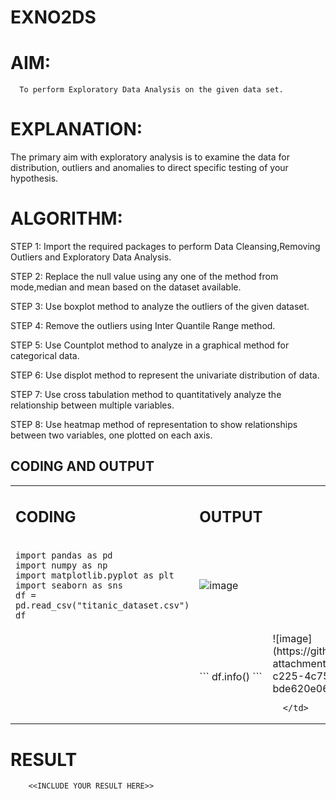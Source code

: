 # EXNO2DS
# AIM:
      To perform Exploratory Data Analysis on the given data set.
      
# EXPLANATION:
  The primary aim with exploratory analysis is to examine the data for distribution, outliers and anomalies to direct specific testing of your hypothesis.
  
# ALGORITHM:
STEP 1: Import the required packages to perform Data Cleansing,Removing Outliers and Exploratory Data Analysis.

STEP 2: Replace the null value using any one of the method from mode,median and mean based on the dataset available.

STEP 3: Use boxplot method to analyze the outliers of the given dataset.

STEP 4: Remove the outliers using Inter Quantile Range method.

STEP 5: Use Countplot method to analyze in a graphical method for categorical data.

STEP 6: Use displot method to represent the univariate distribution of data.

STEP 7: Use cross tabulation method to quantitatively analyze the relationship between multiple variables.

STEP 8: Use heatmap method of representation to show relationships between two variables, one plotted on each axis.

## CODING AND OUTPUT
<table>
  <tr>
    <td width=50%>


  ## CODING

  </td>
  <td>
              
## OUTPUT

</td>
</tr>

<tr>
    <td width=50%>


```
import pandas as pd
import numpy as np
import matplotlib.pyplot as plt
import seaborn as sns
df = pd.read_csv("titanic_dataset.csv")
df
```
  </td>
  <td>
              

![image](https://github.com/user-attachments/assets/a25e15b2-7127-4925-b2c0-e9b119ff4cdb)



</td>
</tr>

<tr>
      <td>
            <td width=50%>
                  ```
                  df.info()
                  ```
      </td>
      <td>
            ![image](https://github.com/user-attachments/assets/5f18d834-c225-4c75-ac24-bde620e06c55)

      </td>
</tr>

</table>


# RESULT
        <<INCLUDE YOUR RESULT HERE>>
